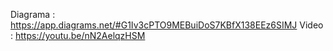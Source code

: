 Diagrama : https://app.diagrams.net/#G1Iv3cPTO9MEBuiDoS7KBfX138EEz6SIMJ
Video : https://youtu.be/nN2AelqzHSM

